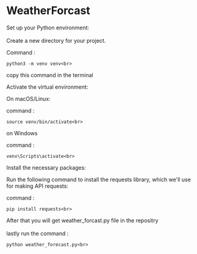 # WeatherForcast

Set up your Python environment:<br>
<br>
Create a new directory for your project.<br>

Command :
```
python3 -m venv venv<br>
```
copy this command in the terminal<br>

Activate the virtual environment:<br>

On macOS/Linux:<br>

command : 
```
source venv/bin/activate<br>
```
on Windows <br>

command : <br>
```
venv\Scripts\activate<br>
```


Install the necessary packages:<br>

Run the following command to install the requests library, which we'll use for making API requests:<br>

command : <br>
```
pip install requests<br>
```

After that you will get weather_forcast.py file in the repositry<br>
<br>
lastly run the command :<br>
```
python weather_forecast.py<br>

```

